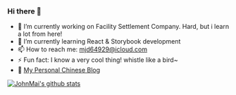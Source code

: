 ### Hi there 👋
- 🔭 I’m currently working on Facility Settlement Company. Hard, but i learn a lot from here!
- 🌱 I’m currently learning React & Storybook development
- 📫 How to reach me: mjd64929@icloud.com
- ⚡ Fun fact: I know a very cool thing! whistle like a bird~
- 🤭 [My Personal Chinese Blog](http://www.jiadong.live)
<!--
**JohnMai1994/JohnMai1994** is a ✨ _special_ ✨ repository because its `README.md` (this file) appears on your GitHub profile.

Here are some ideas to get you started:

- 🔭 I’m currently working on ...
- 🌱 I’m currently learning ...
- 👯 I’m looking to collaborate on ...
- 🤔 I’m looking for help with ...
- 💬 Ask me about ...
- 📫 How to reach me: ...
- 😄 Pronouns: ...
- ⚡ Fun fact: ...
-->


[![JohnMai's github stats](https://github-readme-stats.vercel.app/api?username=JohnMai1994&show_icons=true&theme=dracula)](https://github.com/anuraghazra/github-readme-stats)
